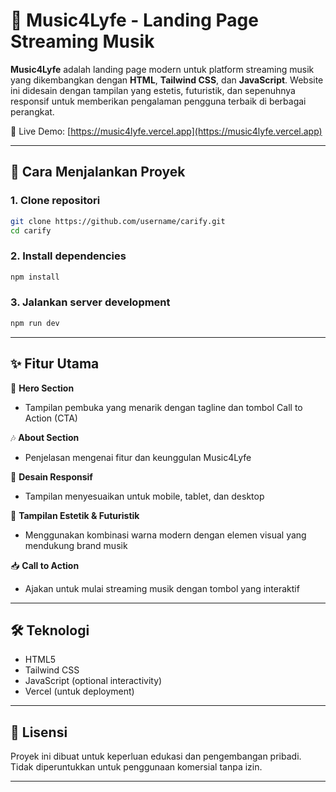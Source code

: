 # 🎵 Music4Lyfe - Landing Page Streaming Musik

**Music4Lyfe** adalah landing page modern untuk platform streaming musik yang dikembangkan dengan **HTML**, **Tailwind CSS**, dan **JavaScript**. Website ini didesain dengan tampilan yang estetis, futuristik, dan sepenuhnya responsif untuk memberikan pengalaman pengguna terbaik di berbagai perangkat.

🔗 Live Demo: [https://music4lyfe.vercel.app](https://music4lyfe.vercel.app)

---

## 🚀 Cara Menjalankan Proyek

### 1. Clone repositori
```bash
git clone https://github.com/username/carify.git
cd carify
```

### 2. Install dependencies
```bash
npm install
```

### 3. Jalankan server development
```bash
npm run dev
```
---

## ✨ Fitur Utama

🎤 **Hero Section**

* Tampilan pembuka yang menarik dengan tagline dan tombol Call to Action (CTA)

🎶 **About Section**

* Penjelasan mengenai fitur dan keunggulan Music4Lyfe

📱 **Desain Responsif**

* Tampilan menyesuaikan untuk mobile, tablet, dan desktop

🎨 **Tampilan Estetik & Futuristik**

* Menggunakan kombinasi warna modern dengan elemen visual yang mendukung brand musik

📥 **Call to Action**

* Ajakan untuk mulai streaming musik dengan tombol yang interaktif

---

## 🛠️ Teknologi

* HTML5
* Tailwind CSS
* JavaScript (optional interactivity)
* Vercel (untuk deployment)

---

## 📄 Lisensi

Proyek ini dibuat untuk keperluan edukasi dan pengembangan pribadi.
Tidak diperuntukkan untuk penggunaan komersial tanpa izin.

---
